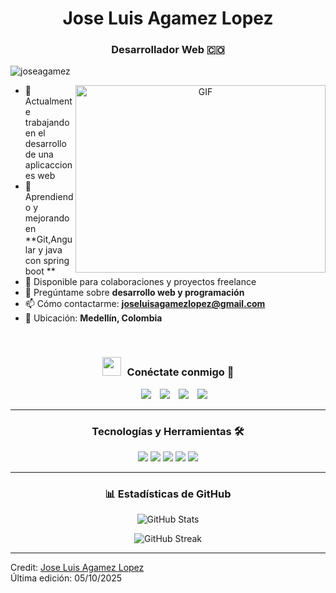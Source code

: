 <h1 align="center">Jose Luis Agamez Lopez</h1>
<h3 align="center">Desarrollador Web 🇨🇴</h3>

<p align="left"> <img src="https://komarev.com/ghpvc/?username=joseagamez&label=Visitas%20al%20perfil&color=0e75b6&style=flat" alt="joseagamez" /> </p>

<a target="_blank" align="center">
  <img align="right" top="500" height="300" width="400" alt="GIF" src="https://media.giphy.com/media/SWoSkN6DxTszqIKEqv/giphy.gif">
</a>

- 🔭 Actualmente trabajando en el desarrollo de una aplicacciones web
- 🌱 Aprendiendo y mejorando en **Git,Angular y java con spring boot **
- 🤝 Disponible para colaboraciones y proyectos freelance
- 💬 Pregúntame sobre **desarrollo web y programación**
- 📫 Cómo contactarme: **joseluisagamezlopez@gmail.com**
- 📍 Ubicación: **Medellín, Colombia**

<br/>

<h3 align="center"> <img src="https://media.giphy.com/media/iY8CRBdQXODJSCERIr/giphy.gif" width="30" height="30" style="margin-right: 10px;">Conéctate conmigo 🤝 </h3>

<p align="center">
 <div align="center" class="icons-social" style="margin-left: 10px;">
        <a style="margin-left: 10px;" target="_blank" href="https://www.linkedin.com/in/https://www.linkedin.com/in/jose-luis-agamez-lopez-865667348/?lipi=urn%3Ali%3Apage%3Ad_flagship3_profile_verification_details%3BTsw0cjB%2BTdGh%2FFOUeiY%2BFw%3D%3D/">
			<img src="https://img.icons8.com/doodle/40/000000/linkedin--v2.png"></a>
        <a style="margin-left: 10px;" target="_blank" href="https://github.com/tu-usuario">
		<img src="https://img.icons8.com/doodle/40/000000/github--v1.png"></a>
        <a style="margin-left: 10px;" target="_blank" href="https://instagram.com/tu-usuario">
			<img src="https://img.icons8.com/doodle/40/000000/instagram-new--v2.png"></a>
		<a style="margin-left: 10px;" target="_blank" href="https://twitter.com/tu-usuario">
			<img src="https://img.icons8.com/doodle/1x/twitter-squared--v2.png"></a>
      </div>
</p>

---

<h3 align="center">Tecnologías y Herramientas 🛠️</h3>

<p align="center">
  <img src="https://img.shields.io/badge/HTML5-E34F26?style=for-the-badge&logo=html5&logoColor=white" />
  <img src="https://img.shields.io/badge/CSS3-1572B6?style=for-the-badge&logo=css3&logoColor=white" />
  <img src="https://img.shields.io/badge/JavaScript-F7DF1E?style=for-the-badge&logo=javascript&logoColor=black" />
  <img src="https://img.shields.io/badge/Git-F05032?style=for-the-badge&logo=git&logoColor=white" />
  <img src="https://img.shields.io/badge/GitHub-181717?style=for-the-badge&logo=github&logoColor=white" />
</p>

---

<h3 align="center">📊 Estadísticas de GitHub</h3>

<p align="center">
  <img src="https://github-readme-stats.vercel.app/api?username=tu-usuario&show_icons=true&theme=radical" alt="GitHub Stats" />
</p>

<p align="center">
  <img src="https://github-readme-streak-stats.herokuapp.com/?user=tu-usuario&theme=radical" alt="GitHub Streak" />
</p>

---

Credit: [Jose Luis Agamez Lopez](https://github.com/xm8-alt)  
Última edición: 05/10/2025
